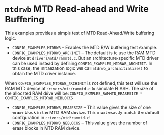 # `mtdrwb` MTD Read-ahead and Write Buffering

This examples provides a simple test of MTD Read-Ahead/Write buffering
logic.

  - `CONFIG_EXAMPLES_MTDRWB` – Enables the MTD R/W buffering test
    example.
  - `CONFIG_EXAMPLES_MTDRWB_ARCHINIT` – The default is to use the RAM
    MTD device at `drivers/mtd/rammtd.c`. But an architecture-specific
    MTD driver can be used instead by defining
    `CONFIG_EXAMPLES_MTDRWB_ARCHINIT`. In this case, the initialization
    logic will call `mtdrwb_archinitialize()` to obtain the MTD driver
    instance.

When `CONFIG_EXAMPLES_MTDRWB_ARCHINIT` is not defined, this test will
use the RAM MTD device at `drivers/mtd/rammtd.c` to simulate FLASH. The
size of the allocated RAM drive will be:
`CONFIG_EXMPLES_RAMMTD_ERASESIZE * CONFIG_EXAMPLES_MTDRWB_NEBLOCKS`

  - `CONFIG_EXAMPLES_MTDRWB_ERASESIZE` – This value gives the size of
    one erase block in the MTD RAM device. This must exactly match the
    default configuration in `drivers/mtd/rammtd.c`\!
  - `CONFIG_EXAMPLES_MTDRWB_NEBLOCKS` – This value gives the number of
    erase blocks in MTD RAM device.
